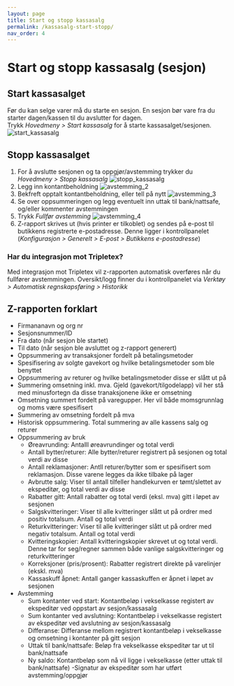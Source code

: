 ```yaml
---
layout: page
title: Start og stopp kassasalg
permalink: /kassasalg-start-stopp/
nav_order: 4
---
```


# Start og stopp kassasalg (sesjon)

## Start kassasalget
Før du kan selge varer må du starte en sesjon. En sesjon bør vare fra du starter dagen/kassen til du avslutter for dagen. <br>
Trykk _Hovedmeny > Start kassasalg_ for å starte kassasalget/sesjonen.
![start_kassasalg](/pos-doc/assets/images/sesjon_start.jpg)

## Stopp kassasalget 
1. For å avslutte sesjonen og ta oppgjør/avstemming trykker du _Hovedmeny > Stopp kassasalg_
![stopp_kassasalg](/pos-doc/assets/images/sesjon_stopp.jpg) <br>
2. Legg inn kontantbeholdning
![avstemming_2](/pos-doc/assets/images/oppgjor_2.jpg) <br>
3. Bekfreft opptalt kontantbeholdning, eller tell på nytt
![avstemming_3](/pos-doc/assets/images/oppgjor_3.jpg) <br>
4. Se over oppsummeringen og legg eventuelt inn uttak til bank/nattsafe, og/eller kommenter avstemmingen
5. Trykk _Fullfør avstemming_ 
![avstemming_4](/pos-doc/assets/images/oppgjor_4.jpg) <br>
6. Z-rapport skrives ut (hvis printer er tilkoblet) og sendes på e-post til butikkens registrerte e-postadresse. Denne ligger i kontrollpanelet (_Konfigurasjon > Generelt > E-post > Butikkens e-postadresse_) 

### Har du integrasjon mot Tripletex?
Med integrasjon mot Tripletex vil z-rapporten automatisk overføres når du fullfører avstemmingen. Oversikt/logg finner du i kontrollpanelet via _Verktøy > Automatisk regnskapsføring > Historikk_

## Z-rapporten forklart

- Firmananavn og org nr
- Sesjonsnummer/ID
- Fra dato (når sesjon ble startet)
- Til dato (når sesjon ble avsluttet og z-rapport generert)
- Oppsummering av transaksjoner fordelt på betalingsmetoder
- Spesifisering av solgte gavekort og hvilke betalingsmetoder som ble benyttet
- Oppsummering av returer og hvilke betalingsmetoder disse er slått ut på
- Summering omsetning inkl. mva. Gjeld (gavekort/tilgodelapp) vil her stå med minusfortegn da disse tranaksjonene ikke er omsetning
- Omsetning summert fordelt på varegupper. Her vil både momsgrunnlag og moms være spesifisert
- Summering av omsetning fordelt på mva
- Historisk oppsummering. Total summering av alle kassens salg og returer
- Oppsummering av bruk
  - Øreavrunding: Antalll øreavrundinger og total verdi
  - Antall bytter/returer: Alle bytter/returer registrert på sesjonen og total verdi av disse
  - Antall reklamasjoner: Antll returer/bytter som er spesifisert som reklamasjon. Disse varene legges da ikke tilbake på lager
  - Avbrutte salg: Viser til antall tilfeller handlekurven er tømt/slettet av ekspeditør, og total verdi av disse
  - Rabatter gitt: Antall rabatter og total verdi (eksl. mva) gitt i løpet av sesjonen
  - Salgskvitteringer: Viser til alle kvitteringer slått ut på ordrer med positiv totalsum. Antall og total verdi
  - Returkvitteringer: Viser til alle kvitteringer slått ut på ordrer med negativ totalsum. Antall og total verdi
  - Kvitteringskopier: Antall kvitteringskopier skrevet ut og total verdi. Denne tar for seg/regner sammen både vanlige salgskvitteringer og returkvitteringer
  - Korreksjoner (pris/prosent): Rabatter registrert direkte på varelinjer (ekskl. mva)
  - Kassaskuff åpnet: Antall ganger kassaskuffen er åpnet i løpet av sesjonen 
- Avstemming
  - Sum kontanter ved start: Kontantbeløp i vekselkasse registert av ekspeditør ved oppstart av sesjon/kassasalg
  - Sum kontanter ved avslutning: Kontantbeløp i vekselkasse registert av ekspeditør ved avslutning av sesjon/kassasalg
  - Differanse: Differanse mellom registrert kontantbeløp i vekselkasse og omsetning i kontanter på gitt sesjon
  - Uttak til bank/nattsafe: Beløp fra vekselkasse ekspeditør tar ut til bank/nattsafe
  - Ny saldo: Kontantbeløp som nå vil ligge i vekselkasse (etter uttak til bank/nattsafe)
-Signatur av ekspeditør som har utført avstemming/oppgjør 
